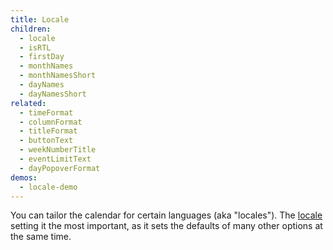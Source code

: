 ```yaml
---
title: Locale
children:
  - locale
  - isRTL
  - firstDay
  - monthNames
  - monthNamesShort
  - dayNames
  - dayNamesShort
related:
  - timeFormat
  - columnFormat
  - titleFormat
  - buttonText
  - weekNumberTitle
  - eventLimitText
  - dayPopoverFormat
demos:
  - locale-demo
---
```


You can tailor the calendar for certain languages (aka "locales"). The [locale](locale) setting it the most important, as it sets the defaults of many other options at the same time.
